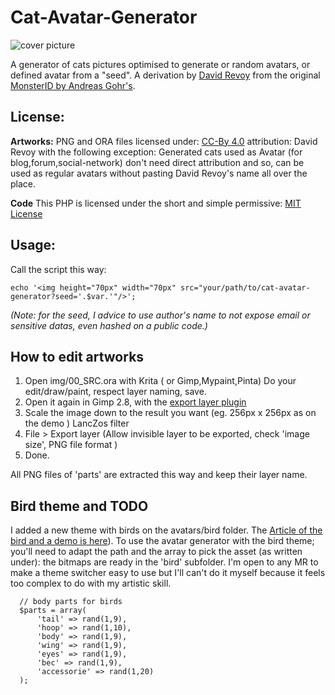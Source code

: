 Cat-Avatar-Generator
====================

![cover picture](http://www.peppercarrot.com/data/images/lab/2016-11-30_cdn/2016-11-29_the-quest-to-free-peppercarrot-website_02a-avatar.jpg)

A generator of cats pictures optimised to generate or random avatars, or defined avatar from a "seed". A derivation by [David Revoy](http://www.peppercarrot.com) from the original [MonsterID by Andreas Gohr's](https://www.splitbrain.org/blog/2007-01/20_monsterid_as_gravatar_fallback).

## License:

**Artworks:**
PNG and ORA files licensed under: [CC-By 4.0](https://creativecommons.org/licenses/by/4.0/) attribution: David Revoy with the following exception: Generated cats used as Avatar (for blog,forum,social-network) don't need direct attribution and so, can be used as regular avatars without pasting David Revoy's name all over the place.

**Code**
This PHP is licensed under the short and simple permissive:
[MIT License](https://en.wikipedia.org/wiki/MIT_License)
 
## Usage:

Call the script this way: 
```
echo '<img height="70px" width="70px" src="your/path/to/cat-avatar-generator?seed='.$var.'"/>';
```
_(Note: for the seed, I advice to use author's name to not expose email or sensitive datas, even hashed on a public code.)_

## How to edit artworks

1. Open img/00_SRC.ora with Krita ( or Gimp,Mypaint,Pinta) Do your edit/draw/paint, respect layer naming, save.
2. Open it again in Gimp 2.8, with the [export layer plugin](https://github.com/khalim19/gimp-plugin-export-layers/releases/download/2.4/export-layers-2.4.zip)
3. Scale the image down to the result you want (eg. 256px x 256px as on the demo ) LancZos filter
3. File > Export layer (Allow invisible layer to be exported, check 'image size', PNG file format )
4. Done. 

All PNG files of 'parts' are extracted this way and keep their layer name.

## Bird theme and TODO

I added a new theme with birds on the avatars/bird folder. The [Article of the bird and a demo is  here](https://www.davidrevoy.com/article720/bird-avatar-generator)). To use the avatar generator with the bird theme; you'll need to adapt the path and the array to pick the asset (as written under): the bitmaps are ready in the 'bird' subfolder. I'm open to any MR to make a theme switcher easy to use but I'll can't do it myself because it feels too complex to do with my artistic skill.

```
  // body parts for birds
  $parts = array(
      'tail' => rand(1,9),
      'hoop' => rand(1,10),
      'body' => rand(1,9),
      'wing' => rand(1,9),
      'eyes' => rand(1,9),
      'bec' => rand(1,9),
      'accessorie' => rand(1,20)
  );
```

